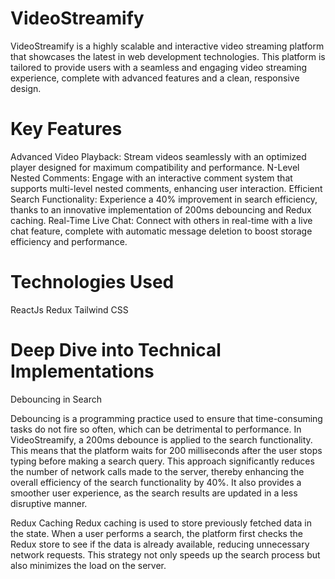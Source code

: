 # VideoStreamify
VideoStreamify is a highly scalable and interactive video streaming platform that showcases the latest in web development technologies. This platform is tailored to provide users with a seamless and engaging video streaming experience, complete with advanced features and a clean, responsive design.

# Key Features
Advanced Video Playback: Stream videos seamlessly with an optimized player designed for maximum compatibility and performance.
N-Level Nested Comments: Engage with an interactive comment system that supports multi-level nested comments, enhancing user interaction.
Efficient Search Functionality: Experience a 40% improvement in search efficiency, thanks to an innovative implementation of 200ms debouncing and Redux caching.
Real-Time Live Chat: Connect with others in real-time with a live chat feature, complete with automatic message deletion to boost storage efficiency and performance.


# Technologies Used
ReactJs
Redux
Tailwind CSS

# Deep Dive into Technical Implementations
Debouncing in Search

Debouncing is a programming practice used to ensure that time-consuming tasks do not fire so often, which can be detrimental to performance. In VideoStreamify, a 200ms debounce is applied to the search functionality. This means that the platform waits for 200 milliseconds after the user stops typing before making a search query. This approach significantly reduces the number of network calls made to the server, thereby enhancing the overall efficiency of the search functionality by 40%. It also provides a smoother user experience, as the search results are updated in a less disruptive manner.


Redux Caching
Redux caching is used to store previously fetched data in the state. When a user performs a search, the platform first checks the Redux store to see if the data is already available, reducing unnecessary network requests. This strategy not only speeds up the search process but also minimizes the load on the server.
